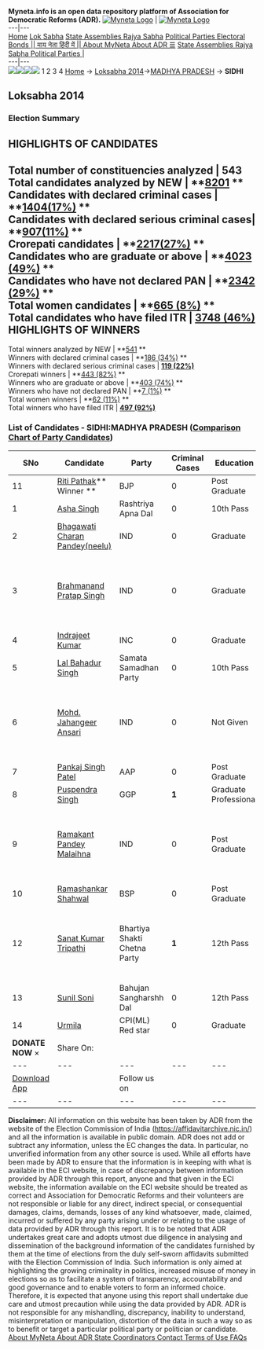 **Myneta.info is an open data repository platform of Association for Democratic Reforms (ADR).**
[![Myneta Logo](https://www.myneta.info/lib/img/myneta-logo.png)](https://www.myneta.info/) | [![Myneta Logo](https://www.myneta.info/lib/img/adr-logo.png)](https://adrindia.org)  
---|---  
[Home](https://www.myneta.info/) [Lok Sabha](https://www.myneta.info/#ls "Lok Sabha") [ State Assemblies ](https://www.myneta.info/#sa "State Assemblies") [Rajya Sabha](https://www.myneta.info/#rs "Rajya Sabha") [Political Parties ](https://www.myneta.info/party "Political Parties") [ Electoral Bonds ](https://www.myneta.info/electoral_bonds "Electoral Bonds") [ || माय नेता हिंदी में || ](https://translate.google.co.in/translate?prev=hp&hl=en&js=y&u=www.myneta.info&sl=en&tl=hi&history_state0=) [ About MyNeta ](https://adrindia.org/content/about-myneta) [ About ADR ](https://adrindia.org/about-adr/who-we-are) [☰](javascript:void\(0\))
[ State Assemblies ](https://www.myneta.info/#sa "State Assemblies") [ Rajya Sabha ](https://www.myneta.info/#rs "Rajya Sabha") [ Political Parties ](https://www.myneta.info/party "Political Parties")
|   
---|---  
![](https://www.myneta.info/lib/img/banner/banner-1.png)![](https://www.myneta.info/lib/img/banner/banner-2.png)![](https://www.myneta.info/lib/img/banner/banner-3.png)![](https://www.myneta.info/lib/img/banner/banner-4.png)
1  2  3  4 
[Home](https://www.myneta.info/) → [Loksabha 2014](https://www.myneta.info/ls2014/)→[MADHYA PRADESH](https://www.myneta.info/ls2014/index.php?action=show_constituencies&state_id=12) → **SIDHI**
### 
## Loksabha 2014
###  Election Summary 
HIGHLIGHTS OF CANDIDATES  
---  
Total number of constituencies analyzed |  543   
Total candidates analyzed by NEW | **[8201](https://www.myneta.info/ls2014/index.php?action=summary&subAction=candidates_analyzed&sort=candidate#summary) **  
Candidates with declared criminal cases | **[1404(17%)](https://www.myneta.info/ls2014/index.php?action=summary&subAction=crime&sort=candidate#summary) **  
Candidates with declared serious criminal cases| **[907(11%)](https://www.myneta.info/ls2014/index.php?action=summary&subAction=serious_crime&sort=candidate#summary) **  
Crorepati candidates | **[2217(27%)](https://www.myneta.info/ls2014/index.php?action=summary&subAction=crorepati&sort=candidate#summary) **  
Candidates who are graduate or above | **[4023 (49%)](https://www.myneta.info/ls2014/index.php?action=summary&subAction=education&sort=candidate#summary) **  
Candidates who have not declared PAN | **[2342 (29%)](https://www.myneta.info/ls2014/index.php?action=summary&subAction=without_pan&sort=candidate#summary) **  
Total women candidates | **[665 (8%)](https://www.myneta.info/ls2014/index.php?action=summary&subAction=women_candidate&sort=candidate#summary) **  
Total candidates who have filed ITR | [**3748 (46%)**](https://www.myneta.info/ls2014/index.php?action=summary&subAction=filed_itr&sort=candidate#summary)  
HIGHLIGHTS OF WINNERS  
---  
Total winners analyzed by NEW | **[541](https://www.myneta.info/ls2014/index.php?action=summary&subAction=winner_analyzed&sort=candidate#summary) **  
Winners with declared criminal cases | **[186 (34%)](https://www.myneta.info/ls2014/index.php?action=summary&subAction=winner_crime&sort=candidate#summary) **  
Winners with declared serious criminal cases | **[119 (22%)](https://www.myneta.info/ls2014/index.php?action=summary&subAction=winner_serious_crime&sort=candidate#summary)**  
Crorepati winners | **[443 (82%)](https://www.myneta.info/ls2014/index.php?action=summary&subAction=winner_crorepati&sort=candidate#summary) **  
Winners who are graduate or above | **[403 (74%)](https://www.myneta.info/ls2014/index.php?action=summary&subAction=winner_education&sort=candidate#summary) **  
Winners who have not declared PAN | **[7 (1%)](https://www.myneta.info/ls2014/index.php?action=summary&subAction=winner_without_pan&sort=candidate#summary) **  
Total women winners | **[62 (11%)](https://www.myneta.info/ls2014/index.php?action=summary&subAction=winner_women&sort=candidate#summary) **  
Total winners who have filed ITR | [**497 (92%)**](https://www.myneta.info/ls2014/index.php?action=summary&subAction=winner_filed_itr&sort=candidate#summary)  
### List of Candidates - SIDHI:MADHYA PRADESH ([Comparison Chart of Party Candidates](https://www.myneta.info/ls2014/comparisonchart.php?constituency_id=192))
SNo | Candidate| Party| Criminal Cases| Education| Age| Total Assets| Liabilities  
---|---|---|---|---|---|---|---  
11  | [Riti Pathak](https://www.myneta.info/ls2014/candidate.php?candidate_id=741)** Winner ** | BJP | 0 | Post Graduate| 36 | Rs 3,34,16,561 ~ 3 Crore+ | Rs 0 ~   
1  | [Asha Singh](https://www.myneta.info/ls2014/candidate.php?candidate_id=1545) | Rashtriya Apna Dal | 0 | 10th Pass| 36 | Rs 67,500 ~ 67 Thou+ | Rs 0 ~   
2  | [Bhagawati Charan Pandey(neelu)](https://www.myneta.info/ls2014/candidate.php?candidate_id=1553) | IND | 0 | Graduate| 36 | Rs 34,25,500 ~ 34 Lacs+ | Rs 1,00,000 ~ 1 Lacs+  
3  | [Brahmanand Pratap Singh](https://www.myneta.info/ls2014/candidate.php?candidate_id=1552) | IND | 0 | Graduate| 25 | ![](https://myneta.info/image_v2.php?myneta_folder=ls2014&candidate_id=1552&col=ta) | ![](https://myneta.info/image_v2.php?myneta_folder=ls2014&candidate_id=1552&col=lia)  
4  | [Indrajeet Kumar](https://www.myneta.info/ls2014/candidate.php?candidate_id=740) | INC | 0 | Graduate| 68 | Rs 6,26,90,091 ~ 6 Crore+ | Rs 24,94,561 ~ 24 Lacs+  
5  | [Lal Bahadur Singh](https://www.myneta.info/ls2014/candidate.php?candidate_id=1548) | Samata Samadhan Party | 0 | 10th Pass| 63 | Rs 3,12,000 ~ 3 Lacs+ | Rs 0 ~   
6  | [Mohd. Jahangeer Ansari](https://www.myneta.info/ls2014/candidate.php?candidate_id=1551) | IND | 0 | Not Given| 43 | ![](https://myneta.info/image_v2.php?myneta_folder=ls2014&candidate_id=1551&col=ta) | ![](https://myneta.info/image_v2.php?myneta_folder=ls2014&candidate_id=1551&col=lia)  
7  | [Pankaj Singh Patel](https://www.myneta.info/ls2014/candidate.php?candidate_id=742) | AAP | 0 | Post Graduate| 28 | Rs 1,44,766 ~ 1 Lacs+ | Rs 0 ~   
8  | [Puspendra Singh](https://www.myneta.info/ls2014/candidate.php?candidate_id=1547) | GGP | **1** | Graduate Professional| 45 | Rs 1,04,53,934 ~ 1 Crore+ | Rs 20,20,000 ~ 20 Lacs+  
9  | [Ramakant Pandey Malaihna](https://www.myneta.info/ls2014/candidate.php?candidate_id=1554) | IND | 0 | Post Graduate| 68 | ![](https://myneta.info/image_v2.php?myneta_folder=ls2014&candidate_id=1554&col=ta) | ![](https://myneta.info/image_v2.php?myneta_folder=ls2014&candidate_id=1554&col=lia)  
10  | [Ramashankar Shahwal](https://www.myneta.info/ls2014/candidate.php?candidate_id=743) | BSP | 0 | Post Graduate| 36 | Rs 97,43,656 ~ 97 Lacs+ | Rs 10,92,000 ~ 10 Lacs+  
12  | [Sanat Kumar Tripathi](https://www.myneta.info/ls2014/candidate.php?candidate_id=1549) | Bhartiya Shakti Chetna Party | **1** | 12th Pass| 48 | ![](https://myneta.info/image_v2.php?myneta_folder=ls2014&candidate_id=1549&col=ta) | ![](https://myneta.info/image_v2.php?myneta_folder=ls2014&candidate_id=1549&col=lia)  
13  | [Sunil Soni](https://www.myneta.info/ls2014/candidate.php?candidate_id=1550) | Bahujan Sangharshh Dal | 0 | 12th Pass| 37 | Rs 2,81,653 ~ 2 Lacs+ | Rs 0 ~   
14  | [Urmila](https://www.myneta.info/ls2014/candidate.php?candidate_id=1546) | CPI(ML) Red star | 0 | Graduate| 36 | Rs 1,00,000 ~ 1 Lacs+ | Rs 0 ~   
|  **DONATE NOW** × |  Share On:  | [](https://api.whatsapp.com/send?text=https%3A%2F%2Fmyneta.info%2Fpunjab2022%2Findex.php%3Faction%3Dshow_constituencies%26state_id%3D19) | [](https://www.facebook.com/sharer/sharer.php?u=https%3A%2F%2Fmyneta.info%2Fpunjab2022%2Findex.php%3Faction%3Dshow_constituencies%26state_id%3D19) | [](https://twitter.com/share?url=https%3A%2F%2Fmyneta.info%2Fpunjab2022%2Findex.php%3Faction%3Dshow_constituencies%26state_id%3D19)  
---|---|---|---|---  
| [ Download App ](https://play.google.com/store/apps/details?id=com.webrosoft.myneta1&pcampaignid=pcampaignidMKT-Other-global-all-co-prtnr-py-PartBadge-Mar2515-1) | [](https://play.google.com/store/apps/details?id=com.webrosoft.myneta1&pcampaignid=pcampaignidMKT-Other-global-all-co-prtnr-py-PartBadge-Mar2515-1) |  Follow us on  | [](https://www.facebook.com/adrindia.org/) | [](https://twitter.com/adrspeaks) | [](https://groups.google.com/g/national-election-watch?hl=en&pli=1) | [](https://www.instagram.com/adrspeaks/) | [](https://www.youtube.com/user/adrspeaks) | [](https://sharechat.com/profile/adrspeaks)  
---|---|---|---|---|---|---|---|---  
**Disclaimer:** All information on this website has been taken by ADR from the website of the Election Commission of India (https://affidavitarchive.nic.in/) and all the information is available in public domain. ADR does not add or subtract any information, unless the EC changes the data. In particular, no unverified information from any other source is used. While all efforts have been made by ADR to ensure that the information is in keeping with what is available in the ECI website, in case of discrepancy between information provided by ADR through this report, anyone and that given in the ECI website, the information available on the ECI website should be treated as correct and Association for Democratic Reforms and their volunteers are not responsible or liable for any direct, indirect special, or consequential damages, claims, demands, losses of any kind whatsoever, made, claimed, incurred or suffered by any party arising under or relating to the usage of data provided by ADR through this report. It is to be noted that ADR undertakes great care and adopts utmost due diligence in analysing and dissemination of the background information of the candidates furnished by them at the time of elections from the duly self-sworn affidavits submitted with the Election Commission of India. Such information is only aimed at highlighting the growing criminality in politics, increased misuse of money in elections so as to facilitate a system of transparency, accountability and good governance and to enable voters to form an informed choice. Therefore, it is expected that anyone using this report shall undertake due care and utmost precaution while using the data provided by ADR. ADR is not responsible for any mishandling, discrepancy, inability to understand, misinterpretation or manipulation, distortion of the data in such a way so as to benefit or target a particular political party or politician or candidate. 
[ About MyNeta ](https://adrindia.org/content/about-myneta) [ About ADR ](https://adrindia.org/about-adr/who-we-are) [ State Coordinators ](https://adrindia.org/about-adr/state-coordinators) [ Contact ](https://adrindia.org/contact-us) [ Terms of Use ](https://adrindia.org/content/adr-terms-use) [ FAQs ](https://adrindia.org/content/faqs)
